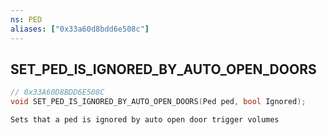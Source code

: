 ```yaml
---
ns: PED
aliases: ["0x33a60d8bdd6e508c"]
---
```

## SET_PED_IS_IGNORED_BY_AUTO_OPEN_DOORS

```c
// 0x33A60D8BDD6E508C
void SET_PED_IS_IGNORED_BY_AUTO_OPEN_DOORS(Ped ped, bool Ignored);
```

```
Sets that a ped is ignored by auto open door trigger volumes
```
